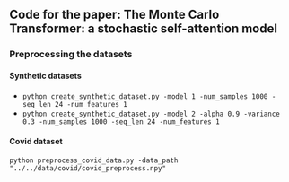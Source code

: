 ## Code for the paper: The Monte Carlo Transformer: a stochastic self-attention model

### Preprocessing the datasets
#### Synthetic datasets
* `python create_synthetic_dataset.py -model 1 -num_samples 1000 -seq_len 24 -num_features 1`
* `python create_synthetic_dataset.py -model 2 -alpha 0.9 -variance 0.3 -num_samples 1000 -seq_len 24 -num_features 1`
#### Covid dataset
`python preprocess_covid_data.py -data_path "../../data/covid/covid_preprocess.npy"`
